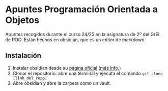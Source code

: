 # Apuntes Programación Orientada a Objetos
Apuntes recogidos durante el curso 24/25 en la asignatura de 2º del GrEI de POO. Están hechos en obsidian, que es un editor de markdown.
## Instalación
1. Instalar obsidian desde su [página oficial](https://obsidian.md/) ([más info.](https://help.obsidian.md/install))
2. Clonar el repositorio: abre una terminal y ejecuta el comando `git clone [link_del_repo]`
3. Abre obsidian y abre la carpeta como un vault. 
